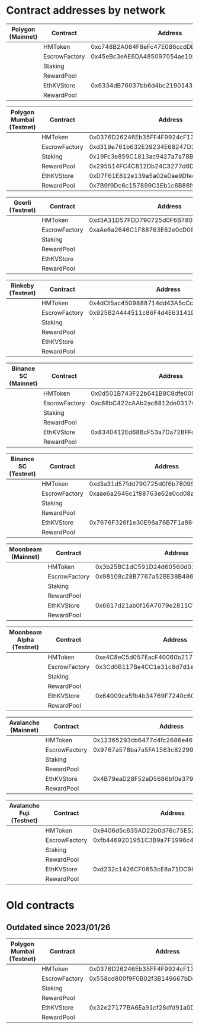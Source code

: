 # Contract addresses by network


| Polygon (Mainnet)        | Contract       | Address                                    | Proxy                                      |
|--------------------------|----------------|--------------------------------------------|--------------------------------------------|
|                          | HMToken        | 0xc748B2A084F8eFc47E086ccdDD9b7e67aEb571BF | N/A                                        |
|                          | EscrowFactory  | 0x45eBc3eAE6DA485097054ae10BA1A0f8e8c7f794 |                                            |
|                          | Staking        |                                            |                                            |
|                          | RewardPool     |                                            |                                            |
|                          | EthKVStore     | 0x6334dB76037bb6d4bc21901433E870b22ACa1F9a | N/A                                        |
|                          | RewardPool     |                                            |                                            |

| Polygon Mumbai (Testnet) | Contract       | Address                                    | Proxy                                      |
|--------------------------|----------------|--------------------------------------------|--------------------------------------------|
|                          | HMToken        | 0x0376D26246Eb35FF4F9924cF13E6C05fd0bD7Fb4 | N/A                                        |
|                          | EscrowFactory  | 0xd319e761b632E39234E68247D307818a20158890 | 0xA8D927C4DA17A6b71675d2D49dFda4E9eBE58f2d |
|                          | Staking        | 0x19Fc3e859C1813ac9427a7a78BeB9ae102CE96d3 | 0x7Fd3dF914E7b6Bd96B4c744Df32183b51368Bfac |
|                          | RewardPool     | 0x295514FC4C812Db24C3277d6D3175956AdEA273C | 0xf0145eD99AC3c4f877aDa7dA4D1E059ec9116BAE |
|                          | EthKVStore     | 0xD7F61E812e139a5a02eDae9Dfec146E1b8eA3807 | N/A                                        |
|                          | RewardPool     | 0x7B9f9Dc6c157899C1Eb1c6B86f94855cC2F537dF | 0xC522463d36f76b881bE66484e3068F11e7038Ace |

| Goerli (Testnet)         | Contract       | Address                                    | Proxy                                      |
|--------------------------|----------------|--------------------------------------------|--------------------------------------------|
|                          | HMToken        | 0xd3A31D57FDD790725d0F6B78095F62E8CD4ab317 | N/A                                        |
|                          | EscrowFactory  | 0xaAe6a2646C1F88763E62e0cD08aD050Ea66AC46F |                                            |
|                          | Staking        |                                            |                                            |
|                          | RewardPool     |                                            |                                            |
|                          | EthKVStore     |                                            | N/A                                        |
|                          | RewardPool     |                                            |                                            |

| Rinkeby (Testnet)        | Contract       | Address                                    | Proxy                                      |
|--------------------------|----------------|--------------------------------------------|--------------------------------------------|
|                          | HMToken        | 0x4dCf5ac4509888714dd43A5cCc46d7ab389D9c23 | N/A                                        |
|                          | EscrowFactory  | 0x925B24444511c86F4d4E63141D8Be0A025E2dca4 |                                            |
|                          | Staking        |                                            |                                            |
|                          | RewardPool     |                                            |                                            |
|                          | EthKVStore     |                                            | N/A                                        |
|                          | RewardPool     |                                            |                                            |

| Binance SC (Mainnet)     | Contract       | Address                                    | Proxy                                      |
|--------------------------|----------------|--------------------------------------------|--------------------------------------------|
|                          | HMToken        | 0x0d501B743F22b641B8C8dfe00F1AAb881D57DDC7 | N/A                                        |
|                          | EscrowFactory  | 0xc88bC422cAAb2ac8812de03176402dbcA09533f4 |                                            |
|                          | Staking        |                                            |                                            |
|                          | RewardPool     |                                            |                                            |
|                          | EthKVStore     | 0x8340412Ed68BcF53a7Da72BFFc1E2E74CfdE74D0 | N/A                                        |
|                          | RewardPool     |                                            |                                            |

| Binance SC (Testnet)     | Contract       | Address                                    | Proxy                                      |
|--------------------------|----------------|--------------------------------------------|--------------------------------------------|
|                          | HMToken        | 0xd3a31d57fdd790725d0f6b78095f62e8cd4ab317 | N/A                                        |
|                          | EscrowFactory  | 0xaae6a2646c1f88763e62e0cd08ad050ea66ac46f |                                            |
|                          | Staking        |                                            |                                            |
|                          | RewardPool     |                                            |                                            |
|                          | EthKVStore     | 0x7676F326f1e30E96a76B7F1a860d56A9ac988a7d | N/A                                        |
|                          | RewardPool     |                                            |                                            |

| Moonbeam (Mainnet)       | Contract       | Address                                    | Proxy                                      |
|--------------------------|----------------|--------------------------------------------|--------------------------------------------|
|                          | HMToken        | 0x3b25BC1dC591D24d60560d0135D6750A561D4764 | N/A                                        |
|                          | EscrowFactory  | 0x98108c28B7767a52BE38B4860832dd4e11A7ecad |                                            |
|                          | Staking        |                                            |                                            |
|                          | RewardPool     |                                            |                                            |
|                          | EthKVStore     | 0x6617d21ab0f16A7079e2811Cf9306CAe7018bDd9 | N/A                                        |
|                          | RewardPool     |                                            |                                            |

| Moonbeam Alpha (Testnet) | Contract       | Address                                    | Proxy                                      |
|--------------------------|----------------|--------------------------------------------|--------------------------------------------|
|                          | HMToken        | 0xe4C8eC5d057EacF40060b2174627a4941a5c8127 | N/A                                        |
|                          | EscrowFactory  | 0x3Cd0B117Be4CC1e31c8d7d1eD8b32208a2820902 |                                            |
|                          | Staking        |                                            |                                            |
|                          | RewardPool     |                                            |                                            |
|                          | EthKVStore     | 0x64009ca5fb4b34769F7240c6073FEc34bf5b64E3 | N/A                                        |
|                          | RewardPool     |                                            |                                            |

| Avalanche (Mainnet)      | Contract       | Address                                    | Proxy                                      |
|--------------------------|----------------|--------------------------------------------|--------------------------------------------|
|                          | HMToken        | 0x12365293cb6477d4fc2686e46bb97e3fb64f1550 | N/A                                        |
|                          | EscrowFactory  | 0x9767a578ba7a5FA1563c8229943cB01cd8446BB4 |                                            |
|                          | Staking        |                                            |                                            |
|                          | RewardPool     |                                            |                                            |
|                          | EthKVStore     | 0x4B79eaD28F52eD5686bf0e379717e85fc7aD10Df | N/A                                        |
|                          | RewardPool     |                                            |                                            |

| Avalanche Fuji (Testnet) | Contract       | Address                                    | Proxy                                      |
|--------------------------|----------------|--------------------------------------------|--------------------------------------------|
|                          | HMToken        | 0x9406d5c635AD22b0d76c75E52De57A2177919ca3 | N/A                                        |
|                          | EscrowFactory  | 0xfb4469201951C3B9a7F1996c477cb7BDBEcE0A88 |                                            |
|                          | Staking        |                                            |                                            |
|                          | RewardPool     |                                            |                                            |
|                          | EthKVStore     | 0xd232c1426CF0653cE8a71DC98bCfDf10c471c114 | N/A                                        |
|                          | RewardPool     |                                            |                                            |




# Old contracts

## Outdated since 2023/01/26
| Polygon Mumbai (Testnet) | Contract       | Address                                    | Proxy                                      |
|--------------------------|----------------|--------------------------------------------|--------------------------------------------|
|                          | HMToken        | 0x0376D26246Eb35FF4F9924cF13E6C05fd0bD7Fb4 | N/A                                        |
|                          | EscrowFactory  | 0x558cd800f9F0B02f3B149667bDe003284c867E94 |                                            |
|                          | Staking        |                                            |                                            |
|                          | RewardPool     |                                            |                                            |
|                          | EthKVStore     | 0x32e27177BA6Ea91cf28dfd91a0Da9822A4b74EcF | N/A                                        |
|                          | RewardPool     |                                            |                                            |